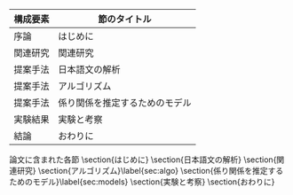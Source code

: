 構成要素 | 節のタイトル
 --- | --- 
序論 | はじめに
関連研究 | 関連研究
提案手法 | 日本語文の解析
提案手法 | アルゴリズム
提案手法 | 係り関係を推定するためのモデル
実験結果 | 実験と考察
結論 | おわりに

論文に含まれた各節
\section{はじめに}
\section{日本語文の解析}
\section{関連研究}
\section{アルゴリズム}\label{sec:algo}
\section{係り関係を推定するためのモデル}\label{sec:models}
\section{実験と考察}
\section{おわりに}
